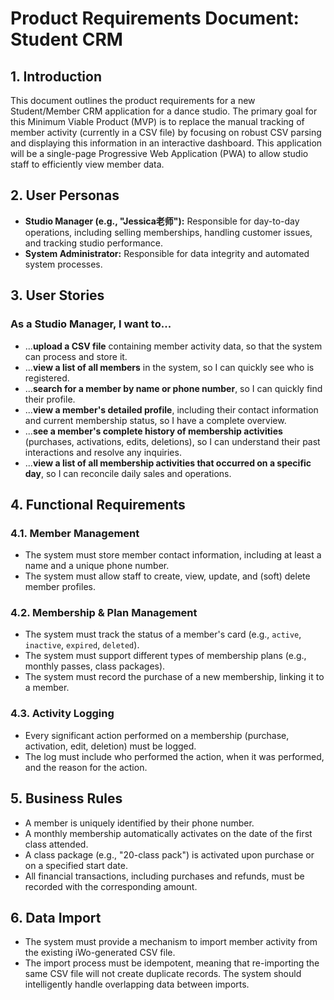 # Product Requirements Document: Student CRM

## 1. Introduction

This document outlines the product requirements for a new Student/Member CRM application for a dance studio. The primary goal for this Minimum Viable Product (MVP) is to replace the manual tracking of member activity (currently in a CSV file) by focusing on robust CSV parsing and displaying this information in an interactive dashboard. This application will be a single-page Progressive Web Application (PWA) to allow studio staff to efficiently view member data.

## 2. User Personas

*   **Studio Manager (e.g., "Jessica老师"):** Responsible for day-to-day operations, including selling memberships, handling customer issues, and tracking studio performance.
*   **System Administrator:** Responsible for data integrity and automated system processes.

## 3. User Stories

### As a Studio Manager, I want to...

*   ...**upload a CSV file** containing member activity data, so that the system can process and store it.
*   ...**view a list of all members** in the system, so I can quickly see who is registered.
*   ...**search for a member by name or phone number**, so I can quickly find their profile.
*   ...**view a member's detailed profile**, including their contact information and current membership status, so I have a complete overview.
*   ...**see a member's complete history of membership activities** (purchases, activations, edits, deletions), so I can understand their past interactions and resolve any inquiries.
*   ...**view a list of all membership activities that occurred on a specific day**, so I can reconcile daily sales and operations.

## 4. Functional Requirements

### 4.1. Member Management
- The system must store member contact information, including at least a name and a unique phone number.
- The system must allow staff to create, view, update, and (soft) delete member profiles.

### 4.2. Membership & Plan Management
- The system must track the status of a member's card (e.g., `active`, `inactive`, `expired`, `deleted`).
- The system must support different types of membership plans (e.g., monthly passes, class packages).
- The system must record the purchase of a new membership, linking it to a member.

### 4.3. Activity Logging
- Every significant action performed on a membership (purchase, activation, edit, deletion) must be logged.
- The log must include who performed the action, when it was performed, and the reason for the action.

## 5. Business Rules

- A member is uniquely identified by their phone number.
- A monthly membership automatically activates on the date of the first class attended.
- A class package (e.g., "20-class pack") is activated upon purchase or on a specified start date.
- All financial transactions, including purchases and refunds, must be recorded with the corresponding amount.

## 6. Data Import

- The system must provide a mechanism to import member activity from the existing iWo-generated CSV file.
- The import process must be idempotent, meaning that re-importing the same CSV file will not create duplicate records. The system should intelligently handle overlapping data between imports.
